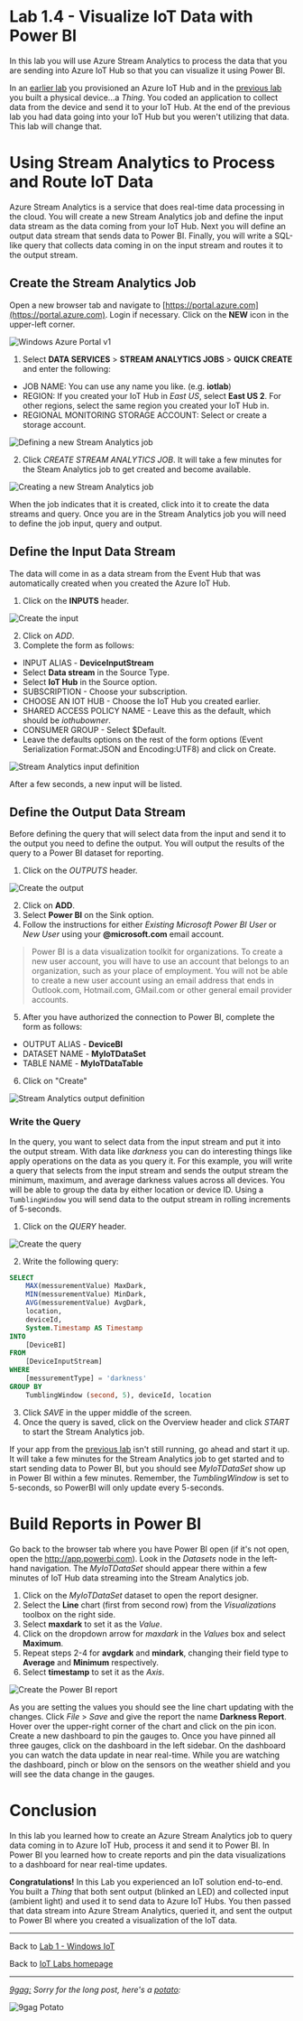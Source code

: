 # Lab 1.4 - Visualize IoT Data with Power BI

In this lab you will use Azure Stream Analytics to process the data that you are sending into Azure IoT Hub so that you can visualize it using Power BI.

In an [earlier lab](/content/lab-1-2-setting-up-an-azure-iot-hub.md) you provisioned an Azure IoT Hub and in the [previous lab](/content/lab-1-3-sending-telemetry-to-the-cloud.md) you built a physical device...a *Thing*. You coded an application to collect
data from the device and send it to your IoT Hub. At the end of the previous lab you had data going into your IoT Hub but you weren't utilizing that data. This lab will change that.

# Using Stream Analytics to Process and Route IoT Data
Azure Stream Analytics is a service that does real-time data processing in the cloud. You will create a new Stream Analytics job and define the 
input data stream as the data coming from your IoT Hub. Next you will define an output data stream that sends data to Power BI. Finally, you 
will write a SQL-like query that collects data coming in on the input stream and routes it to the output stream. 

## Create the Stream Analytics Job
Open a new browser tab and navigate to [https://portal.azure.com](https://portal.azure.com). Login if necessary. Click on the **NEW** icon in the upper-left corner.

![Windows Azure Portal v1](/images/photon_lab07_5.png)

1. Select **DATA SERVICES** > **STREAM ANALYTICS JOBS** > **QUICK CREATE** and enter the following:

 - JOB NAME: You can use any name you like. (e.g. **iotlab**)
 - REGION: If you created your IoT Hub in *East US*, select **East US 2**. For other regions, select the same region you created your IoT Hub in.
 - REGIONAL MONITORING STORAGE ACCOUNT: Select or create a storage account.

![Defining a new Stream Analytics job](../images/newasa.png)

2. Click *CREATE STREAM ANALYTICS JOB*. It will take a few minutes for the Steam Analytics job to get created and become available. 

![Creating a new Stream Analytics job](/images/asajobcreated.png)

When the job indicates that it is created, click into it to create the data streams and query. Once you are in the Stream Analytics job you will need to define the job input, query and output. 

## Define the Input Data Stream
The data will come in as a data stream from the Event Hub that was automatically created when you created the Azure IoT Hub. 

1. Click on the **INPUTS** header.

![Create the input](/images/asainputs.png)

2. Click on *ADD*.
3. Complete the form as follows:

 - INPUT ALIAS - **DeviceInputStream**
 - Select **Data stream** in the Source Type.
 - Select **IoT Hub** in the Source option.
 - SUBSCRIPTION - Choose your subscription.
 - CHOOSE AN IOT HUB - Choose the IoT Hub you created earlier.
 - SHARED ACCESS POLICY NAME - Leave this as the default, which should be *iothubowner*.
 - CONSUMER GROUP - Select $Default.
 - Leave the defaults options on the rest of the form options (Event Serialization Format:JSON and Encoding:UTF8) and click on Create. 

![Stream Analytics input definition](/images/asainputform.png)

After a few seconds, a new input will be listed.

## Define the Output Data Stream
Before defining the query that will select data from the input and send it to the output you need to define the output. You will output the results of the query to a Power BI dataset for reporting.

1. Click on the *OUTPUTS* header.

![Create the output](/images/asaoutputs.png)

2. Click on **ADD**.
3. Select **Power BI** on the Sink option.
4. Follow the instructions for either *Existing Microsoft Power BI User* or *New User* using your **@microsoft.com** email account.

<blockquote>
Power BI is a data visualization toolkit for organizations. To create a new user account, you will have to use an account that belongs to an 
organization, such as your place of employment. You will not be able to create a new user account using an email address that ends in 
Outlook.com, Hotmail.com, GMail.com or other general email provider accounts.
</blockquote>

5. After you have authorized the connection to Power BI, complete the form as follows:

 - OUTPUT ALIAS - **DeviceBI**
 - DATASET NAME - **MyIoTDataSet**
 - TABLE NAME - **MyIoTDataTable**

6. Click on "Create"

![Stream Analytics output definition](/images/asaoutputform.png)

### Write the Query
In the query, you want to select data from the input stream and put it into the output stream. With data like *darkness* you can do interesting things like apply operations on the data as you query it. For this example, you will write a query that selects from the input stream and sends the output stream the minimum, maximum, and average darkness values across all devices. You will be able to group the data by either location or device ID. Using a <code>TumblingWindow</code> you will send data to the output stream in rolling increments of 5-seconds.

1. Click on the *QUERY* header.

![Create the query](/images/asaquery.png)

2. Write the following query:

```sql
SELECT
    MAX(messurementValue) MaxDark,
    MIN(messurementValue) MinDark,
    AVG(messurementValue) AvgDark,
    location,
    deviceId,
    System.Timestamp AS Timestamp
INTO
    [DeviceBI]
FROM
    [DeviceInputStream]
WHERE
    [messurementType] = 'darkness'
GROUP BY
    TumblingWindow (second, 5), deviceId, location 
```

3. Click *SAVE* in the upper middle of the screen. 
4. Once the query is saved, click on the Overview header and click *START* to start the Stream Analytics job. 

If your app from the [previous lab](../sending-telemetry/) isn't still running, go ahead and start it up. It will take a few minutes for the Stream Analytics job to get started and to start sending data to Power BI, but you should see *MyIoTDataSet* show up in Power BI within a few minutes. Remember, the *TumblingWindow* is set to 5-seconds, so PowerBI will only update every 5-seconds.

# Build Reports in Power BI
Go back to the browser tab where you have Power BI open (if it's not open, open the http://app.powerbi.com). Look in the *Datasets* node in the left-hand navigation. The *MyIoTDataSet* should appear there within a few minutes of IoT Hub data streaming into the Stream Analytics job. 

1. Click on the *MyIoTDataSet* dataset to open the report designer.
2. Select the **Line** chart (first from second row) from the *Visualizations* toolbox on the right side.
3. Select **maxdark** to set it as the *Value*.
4. Click on the dropdown arrow for *maxdark* in the *Values* box and select **Maximum**.
5. Repeat steps 2-4 for **avgdark** and **mindark**, changing their field type to **Average** and **Minimum** respectively.
6. Select **timestamp** to set it as the *Axis*.

![Create the Power BI report](/images/lab1_powerbi01.png)

As you are setting the values you should see the line chart updating with the changes. Click *File* > *Save* and give the report the name **Darkness Report**. Hover over the upper-right corner of the chart and click on the pin icon. Create a new dashboard to pin the gauges to. Once you have pinned all three gauges, click on the dashboard in the left sidebar. On the dashboard you can watch the data update in near real-time. While you are watching the dashboard, pinch or blow on the sensors on the weather shield and you will see the data change in the gauges.

# Conclusion
In this lab you learned how to create an Azure Stream Analytics job to query data coming in to Azure IoT Hub, process it and send it to Power BI. In Power BI you learned how to create reports and pin the data visualizations to a dashboard for near real-time updates.

**Congratulations!** In this Lab you experienced an IoT solution end-to-end. You built a *Thing* that both sent output (blinked an LED) and collected input (ambient light) and used it to send data to Azure IoT Hubs. You then passed that data stream into Azure Stream Analytics, queried it, and sent the output to Power BI where you created a visualization of the IoT data.

---

Back to [Lab 1 - Windows IoT](/content/lab-1-windows-iot.md)

Back to [IoT Labs homepage](/readme.md#labs)

---

*[9gag:](http://9gag.com/) Sorry for  the long post, here's a [potato](https://www.quora.com/What-does-Sorry-for-the-long-post-heres-a-potato-mean-in-9GAG):*

![9gag Potato](/images/potato06.jpg)

